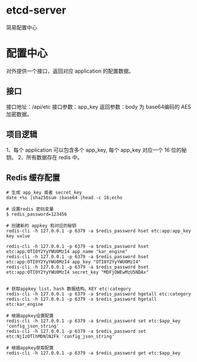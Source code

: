 # etcd-server
简易配置中心

# 配置中心
对外提供一个接口，返回对应 application 的配置数据。

## 接口 
接口地址：/api/etc
接口参数：app_key
返回参数：body 为 base64编码的 AES 加密数据。

## 项目逻辑
1、每个 application 可以包含多个 app_key, 每个 app_key 对应一个 16 位的秘钥。
2、所有数据存在 redis 中。

## Redis 缓存配置

```shell 
# 生成 app_key 或者 secret_key
date +%s |sha256sum |base64 |head -c 16;echo

# 设置redis 密码变量
$ redis_password=123456

# 创建新的 appkey 和对应的秘钥
redis-cli -h 127.0.0.1 -p 6379 -a $redis_password hset etc:app:app_key key value

redis-cli -h 127.0.0.1 -p 6379 -a $redis_password hset etc:app:OTI0Y2YyYWU0MzI4 app_name "kar_engine"
redis-cli -h 127.0.0.1 -p 6379 -a $redis_password hset etc:app:OTI0Y2YyYWU0MzI4 app_key "OTI0Y2YyYWU0MzI4"
redis-cli -h 127.0.0.1 -p 6379 -a $redis_password hset etc:app:OTI0Y2YyYWU0MzI4 secret_key "MDFjOWEwMzU5NDAx"


# 获取appkey list，hash 数据结构。KEY etc:category
redis-cli -h 127.0.0.1 -p 6379 -a $redis_password hgetall etc:category
redis-cli -h 127.0.0.1 -p 6379 -a $redis_password hgetall etc:kar_engine

# 根据appkey设置配置
redis-cli -h 127.0.0.1 -p 6379 -a $redis_password set etc:$app_key 'config_json_string'
redis-cli -h 127.0.0.1 -p 6379 -a $redis_password set etc:NjIzOTlhMDNlN2Fk 'config_json_string'

# 根据appkey获取配置
redis-cli -h 127.0.0.1 -p 6379 -a $redis_password get etc:$app_key


```


